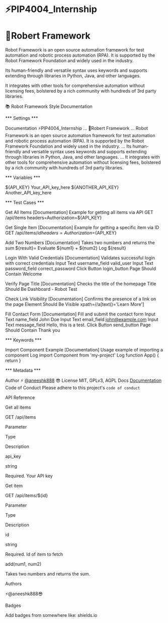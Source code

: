 # ⚡PIP4004_Internship

# 🚀Robert Framework

Robot Framework is an open source automation framework for test automation and robotic process automation (RPA). It is supported by the Robot Framework Foundation and widely used in the industry.

Its human-friendly and versatile syntax uses keywords and supports extending through libraries in Python, Java, and other languages.

It integrates with other tools for comprehensive automation without licensing fees, bolstered by a rich community with hundreds of 3rd party libraries.

📚 Robot Framework Style Documentation

*** Settings ***

Documentation     ⚡PIP4004_Internship
...               🚀Robert Framework
...               Robot Framework is an open source automation framework for test automation and robotic process automation (RPA). It is supported by the Robot Framework Foundation and widely used in the industry.
...               Its human-friendly and versatile syntax uses keywords and supports extending through libraries in Python, Java, and other languages.
...               It integrates with other tools for comprehensive automation without licensing fees, bolstered by a rich community with hundreds of 3rd party libraries.

*** Variables ***

${API_KEY}                Your_API_key_here
${ANOTHER_API_KEY}       Another_API_key_here

*** Test Cases ***

Get All Items
    [Documentation]    Example for getting all items via API
    GET    /api/items    headers=Authorization=${API_KEY}

Get Single Item
    [Documentation]    Example for getting a specific item via ID
    GET    /api/items/${id}    headers=Authorization=${API_KEY}

Add Two Numbers
    [Documentation]    Takes two numbers and returns the sum
    ${result}=    Evaluate    ${num1} + ${num2}
    Log    ${result}

Login With Valid Credentials
    [Documentation]    Validates successful login with correct credentials
    Input Text    username_field    valid_user
    Input Text    password_field    correct_password
    Click Button    login_button
    Page Should Contain    Welcome

Verify Page Title
    [Documentation]    Checks the title of the homepage
    Title Should Be    Dashboard - Robot Test

Check Link Visibility
    [Documentation]    Confirms the presence of a link on the page
    Element Should Be Visible    xpath=//a[text()='Learn More']

Fill Contact Form
    [Documentation]    Fill and submit the contact form
    Input Text    name_field    John Doe
    Input Text    email_field   john@example.com
    Input Text    message_field Hello, this is a test.
    Click Button  send_button
    Page Should Contain    Thank you

*** Keywords ***

Import Component Example
    [Documentation]    Usage example of importing a component
    Log    import Component from 'my-project'
    Log    function App() { return <Component /> }

*** Metadata ***

Author    ⚡ [@aneeshk888](https://github.com/aneeshk888) 😎
License   MIT, GPLv3, AGPL
Docs      [Documentation](https://linktodocumentation)
Code of Conduct    Please adhere to this project's `code of conduct`

API Reference

Get all items

  GET /api/items

Parameter

Type

Description

api_key

string

Required. Your API key

Get item

  GET /api/items/${id}

Parameter

Type

Description

id

string

Required. Id of item to fetch

add(num1, num2)

Takes two numbers and returns the sum.

Authors

⚡@aneeshk888😎

Badges

Add badges from somewhere like: shields.io

